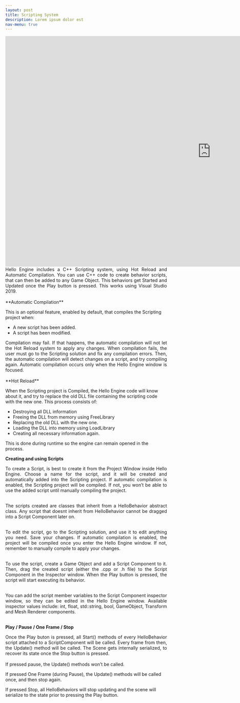 ```yaml
---
layout: post
title: Scripting System
description: Lorem ipsum dolor est
nav-menu: true
---
```


<iframe width="1280" height="720" src="https://www.youtube.com/embed/udQMH8dce5E" title="YouTube video player" frameborder="0" allow="accelerometer; autoplay; clipboard-write; encrypted-media; gyroscope; picture-in-picture; web-share" allowfullscreen></iframe>

<div style="text-align: justify;">Hello Engine includes a C++ Scripting system, using Hot Reload and Automatic Compilation. You can use C++ code to create behavior scripts, that can then be added to any Game Object. This behaviors get Started and Updated once the Play button is pressed.
This works using Visual Studio 2019.</div><br>
**Automatic Compilation**  

This is an optional feature, enabled by default, that compiles the Scripting project when:

* A new script has been added.
* A script has been modified.

<div style="text-align: justify;">Compilation may fail. If that happens, the automatic compilation will not let the Hot Reload system to apply any changes. When compilation fails, the user must go to the Scripting solution and fix any compilation errors. Then, the automatic compilation will detect changes on a script, and try compiling again. Automatic compilation occurs only when the Hello Engine window is focused.</div><br>
**Hot Reload** 

When the Scripting project is Compiled, the Hello Engine code will know about it, and try to replace the old DLL file containing the scripting code with the new one. This process consists of:
* Destroying all DLL information
* Freeing the DLL from memory using FreeLibrary
* Replacing the old DLL with the new one.
* Loading the DLL into memory using LoadLibrary
* Creating all necessary information again.

This is done during runtime so the engine can remain opened in the process.

**Creating and using Scripts** 

<div style="text-align: justify;">To create a Script, is best to create it from the Project Window inside Hello Engine. Choose a name for the script, and it will be created and automatically added into the Scripting project.
If automatic compilation is enabled, the Scripting project will be compiled. If not, you won’t be able to use the added script until manually compiling the project.<br><br>

The scripts created are classes that inherit from a HelloBehavior abstract class. Any script that doesnt inherit from HelloBehavior cannot be dragged into a Script Component later on.<br><br>

To edit the script, go to the Scripting solution, and use it to edit anything you need. Save your changes. If automatic compilation is enabled, the project will be compiled once you enter the Hello Engine window. If not, remember to manually compile to apply your changes.<br><br>

To use the script, create a Game Object and add a Script Component to it. Then, drag the created script (either the .cpp or .h file) to the Script Component in the Inspector window. When the Play button is pressed, the script will start executing its behavior.<br><br>

You can add the script member variables to the Script Component inspector window, so they can be edited in the Hello Engine window. Available inspector values include: int, float, std::string, bool, GameObject, Transform and Mesh Renderer components. </div><br>
**Play / Pause / One Frame / Stop** 

<div style="text-align: justify;">Once the Play buton is pressed, all Start() methods of every HelloBehavior script attached to a ScriptComponent will be called. Every frame from then, the Update() method will be called. 
The Scene gets internally serialized, to recover its state once the Stop button is pressed.</div><br>
If pressed pause, the Update() methods won’t be called.

If pressed One Frame (during Pause), the Update() methods will be called once, and then stop again.

If pressed Stop, all HelloBehaviors will stop updating and the scene will serialize to the state prior to pressing the Play button.

